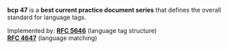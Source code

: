 **bcp 47** is a **best current practice document series** that defines the overall standard for language tags.

Implemented by:
[**RFC 5646**](https://datatracker.ietf.org/doc/html/rfc5646) (language tag structure)    
[**RFC 4647**](https://datatracker.ietf.org/doc/html/rfc4647) (language matching)

